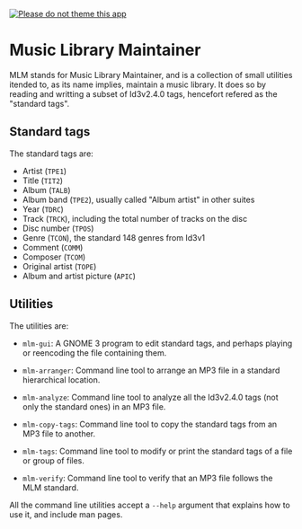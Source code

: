 [![Please do not theme this app](https://stopthemingmy.app/badge.svg)](https://stopthemingmy.app)

Music Library Maintainer
========================

MLM stands for Music Library Maintainer, and is a collection of small utilities
itended to, as its name implies, maintain a music library. It does so by reading
and writting a subset of Id3v2.4.0 tags, hencefort refered as the "standard
tags".

Standard tags
-------------

The standard tags are:

* Artist (`TPE1`)
* Title (`TIT2`)
* Album (`TALB`)
* Album band (`TPE2`), usually called "Album artist" in other suites
* Year (`TDRC`)
* Track (`TRCK`), including the total number of tracks on the disc
* Disc number (`TPOS`)
* Genre (`TCON`), the standard 148 genres from Id3v1
* Comment (`COMM`)
* Composer (`TCOM`)
* Original artist (`TOPE`)
* Album and artist picture (`APIC`)

Utilities
---------

The utilities are:

* `mlm-gui`: A GNOME 3 program to edit standard tags, and perhaps playing or
  reencoding the file containing them.

* `mlm-arranger`: Command line tool to arrange an MP3 file in a standard
  hierarchical location.

* `mlm-analyze`: Command line tool to analyze all the Id3v2.4.0 tags (not only the
  standard ones) in an MP3 file.

* `mlm-copy-tags`: Command line tool to copy the standard tags from an MP3 file to
  another.

* `mlm-tags`: Command line tool to modify or print the standard tags of a file or
  group of files.

* `mlm-verify`: Command line tool to verify that an MP3 file follows the MLM
  standard.

All the command line utilities accept a `--help` argument that explains how to
use it, and include man pages.
